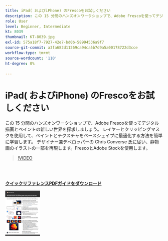 ```yaml
---
title: iPad( およびiPhone) のFrescoをお試しください
description: この 15 分間のハンズオンワークショップで、Adobe Frescoを使ってデジタル描画とペイントの新しい世界を探求しましょう
role: User
level: Beginner, Intermediate
kt: 8039
thumbnail: KT-8039.jpg
exl-id: 575a18f7-7927-42e7-bd0b-58994536a9f7
source-git-commit: a3fa682d11269ca94ca5b7d9a5a00178722d3cce
workflow-type: tm+mt
source-wordcount: '110'
ht-degree: 0%

---
```


# iPad( およびiPhone) のFrescoをお試しください

この 15 分間のハンズオンワークショップで、Adobe Frescoを使ってデジタル描画とペイントの新しい世界を探求しましょう。 レイヤーとクリッピングマスクを使用して、ペイントとテクスチャをベースシェイプに最適化する方法を簡単に学習します。 デザイナー兼デベロッパーの Chris Converse 氏に従い、静物画のイラストの一部を再現します。FrescoとAdobe Stockを使用します。

>[!VIDEO](https://video.tv.adobe.com/v/333804?hidetitle=true)

<br> 

[**クイックリファレンスPDFガイドをダウンロード**](../quick-reference/Frescoworkshop.pdf)

[![ クイックリファレンスガイドの最初のページの画像 ](assets/FrescoworkshopPage1.png)](../quick-reference/Frescoworkshop.pdf)